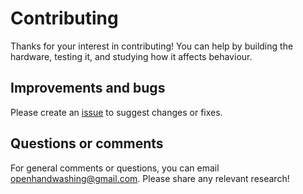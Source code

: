 # Contributing
Thanks for your interest in contributing! You can help by building the hardware, testing it, and studying how it affects behaviour.

## Improvements and bugs
Please create an [issue](https://github.com/j-rigg/handwashing/issues/new) to suggest changes or fixes.

## Questions or comments
For general comments or questions, you can email <openhandwashing@gmail.com>. Please share any relevant research!
